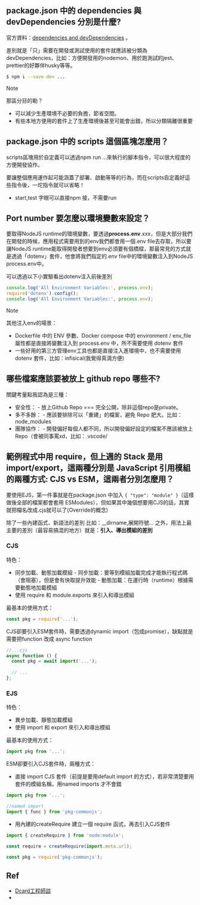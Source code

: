 ## package.json 中的 dependencies 與 devDependencies 分別是什麼?

官方資料：[dependencies and devDependencies](https://docs.npmjs.com/specifying-dependencies-and-devdependencies-in-a-package-json-file) 。

差別就是「只」需要在開發或測試使用的套件就應該被分類為devDependencies，比如：方便開發用的nodemon、用於跑測試的jest、prettier的好夥伴husky等等。
```bash
$ npm i --save-dev ...
```
> [!NOTE]
> 那區分目的勒？
> * 可以減少生產環境不必要的負擔，節省空間。
> * 有些本地方便用的套件上了生產環境後甚至可能會出錯，所以分類隔離很重要


## package.json 中的 scripts 這個區塊怎麼用？

scripts區塊用於自定義可以透過npm run ...來執行的腳本指令，可以很大程度的方便開發協作。

要讓整個應用運作起可能涵蓋了部署、啟動等等的行為，而在scripts自定義好這些指令後，一坨指令就可以省略！
- start,test 字眼可以直接npm 接，不需要run


## Port number 要怎麼以環境變數來設定？

要取得NodeJS runtime的環境變數，要透過**process.env**.xxx，但是大部分我們在開發的時候，應用程式需要用到的env我們都會用一個.env file去存取，所以要讓NodeJS runtime能取得開發者想要到env必須要有個橋樑，那最常見的方式就是透過「dotenv」套件，他會將我們指定的.env file中的環境變數注入到NodeJS process.env中。

可以透過以下小實驗看出dotenv注入前後差別
```js
console.log('All Environment Variables:', process.env);
require('dotenv').config();
console.log('All Environment Variables:', process.env);
```

> [!NOTE]
> 其他注入env的場景：
> * Dockerfile 中的 ENV 參數、Docker compose 中的 environment / env_file屬性都是直接將變數注入到 process.env 中，所不需要使用 dotenv 套件
> * 一些好用的第三方管理env工具也都是直接注入進環境中，也不需要使用 dotenv 套件，比如：infisical(我覺得真滴方便)



## 哪些檔案應該要被放上 github repo 哪些不?

關鍵考量點我認為是三種：
- 安全性：
        - 放上Github Repo === 完全公開，除非這個repo是private。
- 多不多餘：
        - 應該要排除可以「重建」的檔案，避免 Repo 肥大。比如：node_modules
- 團隊協作：
        - 開發偏好每個人都不同，所以開發偏好設定的檔案不應該被放上 Repo（會被同事罵xd，比如：.vscode/


## 範例程式中用 require，但上週的 Stack 是用 import/export，這兩種分別是 JavaScript 引用模組的兩種方式: CJS vs ESM，這兩者分別怎麼用？

要使用EJS，第一件事就是在package.json 中加入 `{ "type": "module" }`（這樣做後全部的檔案都會套用 ESModules），但如果其中幾個想要用CJS的話，其實就把檔名改成.cjs就可以了(Override的概念)

除了一些內建函式、新語法的差別 比如：__dirname,展開符號... 之外，用法上最主要的差別（最容易搞混的地方）就是：**引入、導出模組的差別**

### CJS

特色：
- 同步加載、動態加載模組
        - 同步加載：要等到模組加載完成才能執行程式碼（會阻塞），但是會有快取提升效能
        - 動態加載：在運行時（runtime）根據需要動態地加載模組
- 使用 require 和 module.exports 來引入和導出模組

最基本的使用方式：
```js
const pkg = require('...');
```

CJS卻要引入ESM套件時，需要透過dynamic import（包成promise），缺點就是需要把function 改成 async function
```js
//...cjs
async function () {
  const pkg = await import('...');
  
  // ...
};
```

### EJS

特色：
- 異步加載、靜態加載模組
- 使用 import 和 export 來引入和導出模組

最基本的使用方式：
```js
import pkg from '...';
```

ESM卻要引入CJS套件時，兩種方式：
- 直接 import CJS 套件（前提是要用default import 的方式），若非常清楚要用套件的模組名稱，用named imports 才不會錯
```js
import pkg from '...';

//named import
import { func } from 'pkg-commonjs';
```
- 用內建的createRequire 建立一個 require 函式，再去引入CJS套件
```js
import { createRequire } from 'node:module';

const require = createRequire(import.meta.url);

const pkg = require('pkg-commonjs');
```


## Ref
- [Dcard工程師談](https://medium.com/dcardlab/一篇文搞清楚-node-js-模組行為-自由運用-commonjs-與-esm-模組-5f1e393276ba)
- 